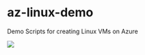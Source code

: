 # az-linux-demo
Demo Scripts for creating Linux VMs on Azure

![](https://github.com/actions/az-linux-demo/.github/workflows/main.yml/badge.svg)
